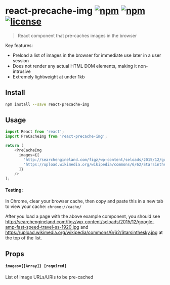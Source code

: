 react-precache-img [![npm](https://img.shields.io/npm/dt/react-precache-img.svg)]() [![npm](https://img.shields.io/npm/v/react-precache-img.svg)](https://www.npmjs.com/package/react-precache-img) [![license](https://img.shields.io/github/license/mashape/apistatus.svg)](https://github.com/mcarlucci/react-precache-img/blob/master/LICENSE)
================

> React component that pre-caches images in the browser

Key features:

- Preload a list of images in the browser for immediate use later in a user session
- Does not render any actual HTML DOM elements, making it non-intrusive
- Extremely lightweight at under 1kb

Install
-------

```bash
npm install --save react-precache-img
```

Usage
-------

```js
import React from 'react';
import PreCacheImg from 'react-precache-img';

return (
    <PreCacheImg
      images={[
        'http://searchengineland.com/figz/wp-content/seloads/2015/12/google-amp-fast-speed-travel-ss-1920.jpg',
        'https://upload.wikimedia.org/wikipedia/commons/6/62/Starsinthesky.jpg'
      ]}
    />
);
```
#### Testing:
In Chrome, clear your browser cache, then copy and paste this in a new tab to view your cache: `chrome://cache/`

After you load a page with the above example component, you should see http://searchengineland.com/figz/wp-content/seloads/2015/12/google-amp-fast-speed-travel-ss-1920.jpg and https://upload.wikimedia.org/wikipedia/commons/6/62/Starsinthesky.jpg at the top of the list.

Props
---
#### `images={[Array]} [required]`

List of image URLs/URIs to be pre-cached

